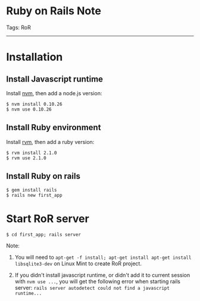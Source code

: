 # Ruby on Rails Note
Tags: RoR

------

# Installation

## Install Javascript runtime

Install [nvm](https://github.com/creationix/nvm), then add a node.js version:

    $ nvm install 0.10.26
    $ nvm use 0.10.26

## Install Ruby environment

Install [rvm](https://rvm.io/), then add a ruby version:

    $ rvm install 2.1.0
    $ rvm use 2.1.0

## Install Ruby on rails

    $ gem install rails
    $ rails new first_app

# Start RoR server

    $ cd first_app; rails server

Note:

1. You will need to `apt-get -f install; apt-get install apt-get install libsqlite3-dev`
   on Linux Mint to create RoR project.

1. If you didn't install javascript runtime, or didn't add it to current session
   with `nvm use ...`, you will get the following error when starting rails server:
   `rails server autodetect could not find a javascript runtime...`
